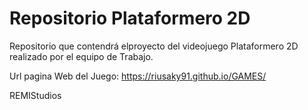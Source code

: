 # Repositorio Plataformero 2D 
Repositorio que contendrá elproyecto del videojuego Plataformero 2D realizado por el equipo de Trabajo.

Url pagina Web del Juego: https://riusaky91.github.io/GAMES/

REMIStudios
